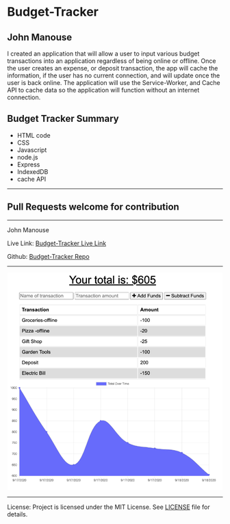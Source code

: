 <h1>Budget-Tracker</h1>
<h2>John Manouse</h2>
<p>I created an application that will allow a user to input various budget transactions into an application regardless of being online or offline. Once the user creates an expense, or deposit transaction, the app will cache the information, if the user has no current connection, and will update once the user is back online. The application will use the Service-Worker, and Cache API to cache data so the application will function without an internet connection.</p>
<p>
</p>
 
<h2>Budget Tracker Summary</h2>
<ul>
    <li>HTML code</li>
    <li>CSS</li>
    <li>Javascript</li>
    <li>node.js</li>
    <li>Express</li>
    <li>IndexedDB</li>
    <li>cache API</li>
    
</ul>
<hr>
<h2>Pull Requests welcome for contribution</h2>
<hr>
<p>John Manouse</p>
<p>Live Link: <a href="https://budget411.herokuapp.com/"
>Budget-Tracker Live Link</a></p>
<p>Github: <a href="https://github.com/Mirageg4/Budget-Tracker">Budget-Tracker Repo</a></p>

<hr>
<img src ="./public/icons/BT-Screenshot.png"/>
<hr>              
<p>License: Project is licensed under the MIT License. 
See <a href ="LICENSE.md">LICENSE</a> file for details.